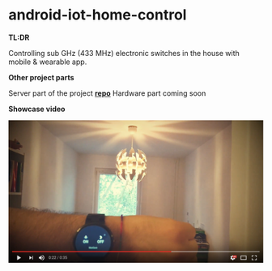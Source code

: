 # android-iot-home-control

**TL:DR**

Controlling sub GHz (433 MHz) electronic switches in the house with mobile &amp; wearable app.


**Other project parts**

Server part of the project [**repo**](https://github.com/SmbatYeranyan/nodejs-iot-home-control)
Hardware part coming soon


**Showcase video**

[![Showcase](video_tmb.png)](https://youtu.be/a7YZduo_jgk "Home Ctrl showcase")


